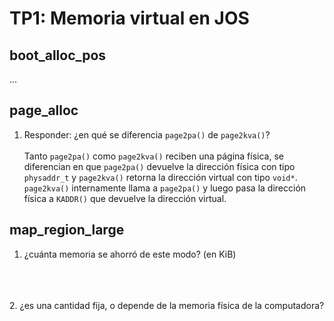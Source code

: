 TP1: Memoria virtual en JOS
===========================

boot_alloc_pos
--------------

...


page_alloc
----------

1. Responder: ¿en qué se diferencia `page2pa()` de `page2kva()`? </br> </br>
Tanto `page2pa()` como `page2kva()` reciben una página física, se diferencian en que `page2pa()` devuelve la dirección física con tipo `physaddr_t` y `page2kva()` retorna la dirección virtual con tipo `void*`. `page2kva()` internamente llama a `page2pa()` y luego pasa la dirección física a `KADDR()` que devuelve la dirección virtual.


map_region_large
----------------

1. ¿cuánta memoria se ahorró de este modo? (en KiB)  </br> </br>

 </br> </br>
2. ¿es una cantidad fija, o depende de la memoria física de la computadora? </br> </br>

 


